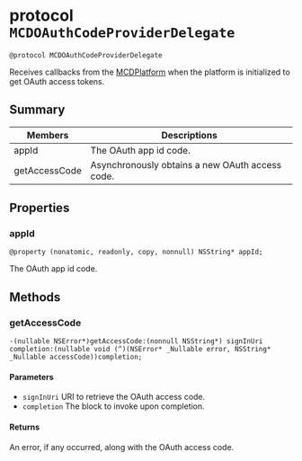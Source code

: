 # protocol `MCDOAuthCodeProviderDelegate`

```
@protocol MCDOAuthCodeProviderDelegate
```

Receives callbacks from the [MCDPlatform](MCDPlatform.md) when the platform is initialized to get OAuth access tokens.

## Summary
| Members | Descriptions  |                              
|---------|---------------|
|appId | The OAuth app id code.|
|getAccessCode | Asynchronously obtains a new OAuth access code.|

## Properties

### appId
`@property (nonatomic, readonly, copy, nonnull) NSString* appId;`

The OAuth app id code.

## Methods

### getAccessCode
`-(nullable NSError*)getAccessCode:(nonnull NSString*) signInUri completion:(nullable void (^)(NSError* _Nullable error, NSString* _Nullable accessCode))completion;`

#### Parameters
* `signInUri` URI to retrieve the OAuth access code.
* `completion` The block to invoke upon completion.

#### Returns
An error, if any occurred, along with the OAuth access code.